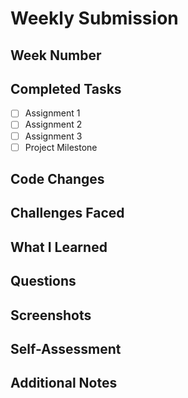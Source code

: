 # Weekly Submission

## Week Number
<!-- Indicate which week this submission is for -->

## Completed Tasks
<!-- List all assignments and tasks you've completed -->
- [ ] Assignment 1
- [ ] Assignment 2
- [ ] Assignment 3
- [ ] Project Milestone

## Code Changes
<!-- Summarize the main changes you've made -->

## Challenges Faced
<!-- Describe any difficulties you encountered and how you overcame them -->

## What I Learned
<!-- Reflect on the key learnings from this week -->

## Questions
<!-- List any questions you have or concepts you'd like clarified -->

## Screenshots
<!-- Add screenshots of your working code or output where applicable -->

## Self-Assessment
<!-- Rate your understanding of this week's concepts (1-5) and explain -->

## Additional Notes
<!-- Any other information you'd like to share -->